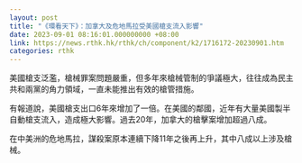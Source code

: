 ```yaml
---
layout: post
title: "《環看天下》：加拿大及危地馬拉受美國槍支流入影響"
date: 2023-09-01 08:16:01.000000000 +08:00
link: https://news.rthk.hk/rthk/ch/component/k2/1716172-20230901.htm
categories: rthk
---
```


美國槍支泛濫，槍械罪案問題嚴重，但多年來槍械管制的爭議極大，往往成為民主共和兩黨的角力領域，一直未能推出有效的槍管措施。

有報道說，美國槍支出口6年來增加了一倍。在美國的鄰國，近年有大量美國製半自動槍支流入，造成極大影響。過去20年，加拿大的槍擊案增加超過八成。

在中美洲的危地馬拉，謀殺案原本連續下降11年之後再上升，其中八成以上涉及槍械。
